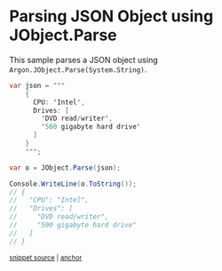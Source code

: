 # Parsing JSON Object using JObject.Parse

This sample parses a JSON object using `Argon.JObject.Parse(System.String)`.

<!-- snippet: ParseJsonObject -->
<a id='snippet-parsejsonobject'></a>
```cs
var json = """
    {
      CPU: 'Intel',
      Drives: [
        'DVD read/writer',
        '500 gigabyte hard drive'
      ]
    }
    """;

var o = JObject.Parse(json);

Console.WriteLine(o.ToString());
// {
//   "CPU": "Intel",
//   "Drives": [
//     "DVD read/writer",
//     "500 gigabyte hard drive"
//   ]
// }
```
<sup><a href='/src/ArgonTests/Documentation/Samples/Linq/ParseJsonObject.cs#L10-L33' title='Snippet source file'>snippet source</a> | <a href='#snippet-parsejsonobject' title='Start of snippet'>anchor</a></sup>
<!-- endSnippet -->
